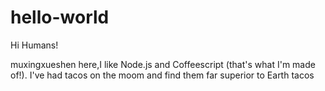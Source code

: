 # hello-world

Hi Humans!

muxingxueshen here,I like Node.js and Coffeescript (that's what I'm made of!).
I've had tacos on the moom and find them far superior to Earth tacos

